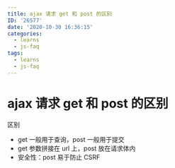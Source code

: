 ```yaml
---
title: ajax 请求 get 和 post 的区别
ID: '26577'
date: '2020-10-30 16:36:15'
categories:
  - learns
  - js-faq
tags:
  - learns
  - js-faq
---
```


# ajax 请求 get 和 post 的区别

区别

- get 一般用于查询，post 一般用于提交
- get 参数拼接在 url 上，post 放在请求体内
- 安全性：post 易于防止 CSRF
